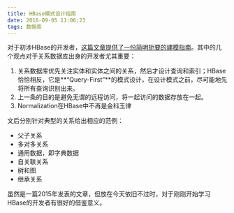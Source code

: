 ```yaml
---
title: HBase模式设计指南
date: 2016-09-05 11:06:23
tags: 数据库
---
```


对于初涉HBase的开发者，[这篇文章提供了一份简明扼要的建模指南](https://www.mapr.com/blog/guidelines-hbase-schema-design)。其中的几个观点对于关系数据库出身的开发者尤其重要：

1. 关系数据库优先关注实体和实体之间的关系，然后才设计查询和索引；HBase恰恰相反，它是**“Query-First”**的模式设计，在设计模式之前，尽可能地先将所有查询识别出来。
1. 上一条的目的是避免无谓的远程访问，将一起访问的数据存放在一起。
1. Normalization在HBase中不再是金科玉律

文后分别针对典型的关系给出相应的范例：

- 父子关系
- 多对多关系
- 通用数据，即字典数据
- 自关联关系
- 树和图
- 继承关系

虽然是一篇2015年发表的文章，但放在今天依旧不过时，对于刚刚开始学习HBase的开发者有很好的借鉴意义。
